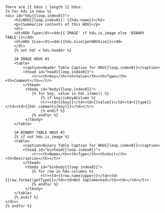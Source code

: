     There are {{ hdus | length }} hdus: 
    {% for hdu in hdus %}
    <div id="hdu{{loop.index0}}">
        <h2>HDU{{loop.index0}}: {{hdu.name}}</h2>
        <p>[Summarize contents of this HDU]</p>
        <dl>
        <dt>HDU Type</dt><dd>{{'IMAGE' if hdu.is_image else 'BINARY TABLE'}}</dd>
        <dt>HDU Size</dt><dd>{{hdu.size|getHDUSize}}</dd>
        </dl>
        {% set hdr = hdu.header %}

        {# IMAGE HDUS #}
        <table>
            <caption>Header Table Caption for HDU{{loop.index0}}</caption>
            <thead id="head{{loop.index0}}">
                <tr><th>Key</th><th>Value</th><th>Type</th><th>Comment</th></tr>
            </thead>
             <tbody id="body{{loop.index0}}">
                {% for key, value in hdr.items() %}
                    {% if key|isKeyAColumn %}
                    <tr><td>{{key}}</td><td>{{value}}</td><td>{{type}}</td><td>{{hdr.comments[key]}}</td></tr>
                    {% endif %}
                {% endfor %}
             </tbody>
        </table>

        {# BINARY TABLE HDUS #}
        {% if not hdu.is_image %}
        <table>
            <caption>Binary Table Caption for HDU{{loop.index0}}</caption>
            <thead id="binhead{{loop.index0}}">
                <tr><th>Name</th><th>Type</th><th>Unit</th><th>Description</th></tr>
            </thead>
             <tbody id="binbody{{loop.index0}}">
                {% for row in hdu.columns %}
                    <tr><td>{{row.name|upper}}</td><td>{{row.format|getType}}</td><td>Not Implemented</td><td></td></tr>
                {% endfor %}
             </tbody>
        </table>
        {% endif %}
    </div>
    {% endfor %}
